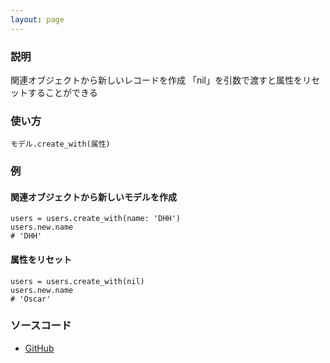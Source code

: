 ```yaml
---
layout: page
---
```

### 説明
関連オブジェクトから新しいレコードを作成
「nil」を引数で渡すと属性をリセットすることができる

### 使い方
    モデル.create_with(属性)

### 例
#### 関連オブジェクトから新しいモデルを作成
    users = users.create_with(name: 'DHH')
    users.new.name
    # 'DHH'

#### 属性をリセット
    users = users.create_with(nil)
    users.new.name
    # 'Oscar'

### ソースコード
* [GitHub](https://github.com/rails/rails/blob/f33d52c95217212cbacc8d5e44b5a8e3cdc6f5b3/activerecord/lib/active_record/relation/query_methods.rb#L836)